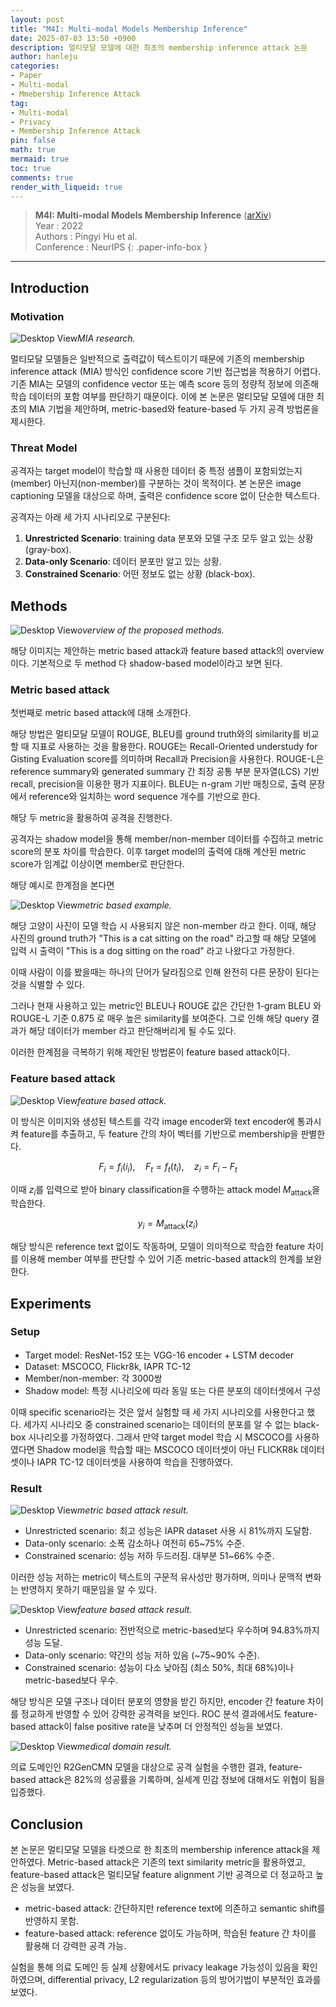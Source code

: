 ```yaml
---
layout: post
title: "M4I: Multi-modal Models Membership Inference" 
date: 2025-07-03 13:50 +0900
description: 멀티모달 모델에 대한 최초의 membership inference attack 논문
author: hanleju
categories:
- Paper
- Multi-modal
- Mmebership Inference Attack
tag:
- Multi-modal
- Privacy
- Membership Inference Attack
pin: false
math: true
mermaid: true
toc: true
comments: true
render_with_liqueid: true
---
```


> **M4I: Multi-modal Models Membership Inference** ([arXiv](https://arxiv.org/abs/2209.06997)) <br>
> Year : 2022 <br>
> Authors : Pingyi Hu et al. <br>
> Conference : NeurIPS
{: .paper-info-box }

---

## Introduction

### Motivation

![Desktop View](../assets/img/post/0703/motivation.png)_MIA research._

멀티모달 모델들은 일반적으로 출력값이 텍스트이기 때문에 기존의 membership inference attack (MIA) 방식인 confidence score 기반 접근법을 적용하기 어렵다. 
기존 MIA는 모델의 confidence vector 또는 예측 score 등의 정량적 정보에 의존해 학습 데이터의 포함 여부를 판단하기 때문이다. 
이에 본 논문은 멀티모달 모델에 대한 최초의 MIA 기법을 제안하며, metric-based와 feature-based 두 가지 공격 방법론을 제시한다.

### Threat Model

공격자는 target model이 학습할 때 사용한 데이터 중 특정 샘플이 포함되었는지(member) 아닌지(non-member)를 구분하는 것이 목적이다. 
본 논문은 image captioning 모델을 대상으로 하며, 출력은 confidence score 없이 단순한 텍스트다.

공격자는 아래 세 가지 시나리오로 구분된다:

1. **Unrestricted Scenario**: training data 분포와 모델 구조 모두 알고 있는 상황 (gray-box).
2. **Data-only Scenario**: 데이터 분포만 알고 있는 상황.
3. **Constrained Scenario**: 어떤 정보도 없는 상황 (black-box).
## Methods

![Desktop View](../assets/img/post/0703/overview.png)_overview of the proposed methods._

해당 이미지는 제안하는 metric based attack과 feature based attack의 overview이다.
기본적으로 두 method 다 shadow-based model이라고 보면 된다.

### Metric based attack

첫번째로 metric based attack에 대해 소개한다.

해당 방법은 멀티모달 모델이 ROUGE, BLEU를 ground truth와의 similarity를 비교할 때 지표로 사용하는 것을 활용한다.
ROUGE는 Recall-Oriented understudy for Gisting Evaluation score를 의미하며 Recall과 Precision을 사용한다.
ROUGE-L은 reference summary와 generated summary 간 최장 공통 부분 문자열(LCS) 기반 recall, precision을 이용한 평가 지표이다.
BLEU는 n-gram 기반 매칭으로, 출력 문장에서 reference와 일치하는 word sequence 개수를 기반으로 한다.

해당 두 metric을 활용하여 공격을 진행한다.

공격자는 shadow model을 통해 member/non-member 데이터를 수집하고 metric score의 분포 차이를 학습한다. 
이후 target model의 출력에 대해 계산된 metric score가 임계값 이상이면 member로 판단한다.

해당 예시로 한계점을 본다면

![Desktop View](../assets/img/post/0703/metric_based_limitation.png)_metric based example._

해당 고양이 사진이 모델 학습 시 사용되지 않은 non-member 라고 한다.
이때, 해당 사진의 ground truth가 "This is a cat sitting on the road" 라고할 때 해당 모델에 입력 시 출력이 "This is a dog sitting on the road" 라고 나왔다고 가정한다.

이때 사람이 이를 봤을때는 하나의 단어가 달라짐으로 인해 완전히 다른 문장이 된다는 것을 식별할 수 있다.

그러나 현재 사용하고 있는 metric인 BLEU나 ROUGE 값은 간단한 1-gram BLEU 와 ROUGE-L 기준 0.875 로 매우 높은 similarity를 보여준다.
그로 인해 해당 query 결과가 해당 데이터가 member 라고 판단해버리게 될 수도 있다.

이러한 한계점을 극복하기 위해 제안된 방법론이 feature based attack이다.

### Feature based attack

![Desktop View](../assets/img/post/0703/feature_based.png)_feature based attack._

이 방식은 이미지와 생성된 텍스트를 각각 image encoder와 text encoder에 통과시켜 feature를 추출하고, 두 feature 간의 차이 벡터를 기반으로 membership을 판별한다. 

$$
F_i = f_i(i_i),\quad F_t = f_t(t_i),\quad z_i = F_i - F_t
$$

이때 $z_i$를 입력으로 받아 binary classification을 수행하는 attack model $M_{\text{attack}}$을 학습한다.

$$
y_i = M_{\text{attack}}(z_i)
$$

해당 방식은 reference text 없이도 작동하며, 모델이 의미적으로 학습한 feature 차이를 이용해 member 여부를 판단할 수 있어 기존 metric-based attack의 한계를 보완한다.


## Experiments

### Setup

- Target model: ResNet-152 또는 VGG-16 encoder + LSTM decoder
- Dataset: MSCOCO, Flickr8k, IAPR TC-12
- Member/non-member: 각 3000쌍
- Shadow model: 특정 시나리오에 따라 동일 또는 다른 분포의 데이터셋에서 구성

이때 specific scenario라는 것은 앞서 실험할 때 세 가지 시나리오를 사용한다고 했다.
세가지 시나리오 중 constrained scenario는 데이터의 분포를 알 수 없는 black-box 시나리오를 가정하였다. 
그래서 만약 target model 학습 시 MSCOCO를 사용하였다면 Shadow model을 학습할 때는 MSCOCO 데이터셋이 아닌 FLICKR8k 데이터셋이나 IAPR TC-12 데이터셋을 사용하여 학습을 진행하였다.

### Result

![Desktop View](../assets/img/post/0703/metric_result.png)_metric based attack result._


- Unrestricted scenario: 최고 성능은 IAPR dataset 사용 시 81%까지 도달함.
- Data-only scenario: 소폭 감소하나 여전히 65~75% 수준.
- Constrained scenario: 성능 저하 두드러짐. 대부분 51~66% 수준.

이러한 성능 저하는 metric이 텍스트의 구문적 유사성만 평가하며, 의미나 문맥적 변화는 반영하지 못하기 때문임을 알 수 있다.


![Desktop View](../assets/img/post/0703/feature_result.png)_feature based attack result._

- Unrestricted scenario: 전반적으로 metric-based보다 우수하며 94.83%까지 성능 도달.
- Data-only scenario: 약간의 성능 저하 있음 (~75~90% 수준).
- Constrained scenario: 성능이 다소 낮아짐 (최소 50%, 최대 68%)이나 metric-based보다 우수.

해당 방식은 모델 구조나 데이터 분포의 영향을 받긴 하지만, encoder 간 feature 차이를 정교하게 반영할 수 있어 강력한 공격력을 보인다.
ROC 분석 결과에서도 feature-based attack이 false positive rate을 낮추며 더 안정적인 성능을 보였다.

![Desktop View](../assets/img/post/0703/medical.png)_medical domain result._

의료 도메인인 R2GenCMN 모델을 대상으로 공격 실험을 수행한 결과, feature-based attack은 82%의 성공률을 기록하며, 실세계 민감 정보에 대해서도 위협이 됨을 입증했다.

## Conclusion

본 논문은 멀티모달 모델을 타겟으로 한 최초의 membership inference attack을 제안하였다. 
Metric-based attack은 기존의 text similarity metric을 활용하였고, feature-based attack은 멀티모달 feature alignment 기반 공격으로 더 정교하고 높은 성능을 보였다.

- metric-based attack: 간단하지만 reference text에 의존하고 semantic shift를 반영하지 못함.
- feature-based attack: reference 없이도 가능하며, 학습된 feature 간 차이를 활용해 더 강력한 공격 가능.

실험을 통해 의료 도메인 등 실제 상황에서도 privacy leakage 가능성이 있음을 확인하였으며, differential privacy, L2 regularization 등의 방어기법이 부분적인 효과를 보였다.

